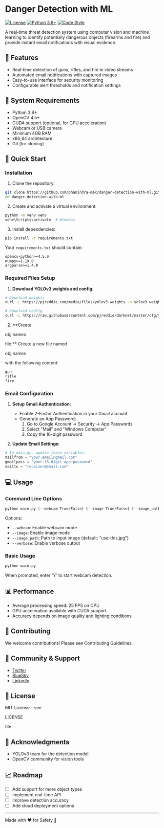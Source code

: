 # Danger Detection with ML

[![License](https://img.shields.io/badge/License-MIT-blue.svg)](LICENSE)
[![Python 3.8+](https://img.shields.io/badge/python-3.8+-blue.svg)](https://www.python.org/downloads/)
[![Code Style](https://img.shields.io/badge/code%20style-black-000000.svg)](https://github.com/psf/black)

A real-time threat detection system using computer vision and machine learning to identify potentially dangerous objects (firearms and fire) and provide instant email notifications with visual evidence.

## 🎯 Features

- Real-time detection of guns, rifles, and fire in video streams
- Automated email notifications with captured images
- Easy-to-use interface for security monitoring
- Configurable alert thresholds and notification settings

## 🌟 System Requirements

- Python 3.8+
- OpenCV 4.5+
- CUDA support (optional, for GPU acceleration)
- Webcam or USB camera
- Minimum 4GB RAM
- x86_64 architecture
- Git (for cloning)

## 🚀 Quick Start

### Installation

1. Clone the repository:
```bash
git clone https://github.com/phanindra-max/danger-detection-with-ml.git
cd danger-detection-with-ml
```

2. Create and activate a virtual environment:
```bash
python -m venv venv
venv\Scripts\activate  # Windows
```

3. Install dependencies:
```bash
pip install -r requirements.txt
```

Your `requirements.txt` should contain:
```txt
opencv-python>=4.5.0
numpy>=1.19.0
argparse>=1.4.0
```

### Required Files Setup

1. **Download YOLOv3 weights and config:**
```bash
# Download weights
curl -L https://pjreddie.com/media/files/yolov3.weights -o yolov3.weights

# Download config
curl -L https://raw.githubusercontent.com/pjreddie/darknet/master/cfg/yolov3.cfg -o yolov3.cfg
```

2. **Create 

obj.names

 file:**
Create a new file named 

obj.names

 with the following content:
```txt
gun
rifle
fire
```

### Email Configuration

1. **Setup Gmail Authentication:**
   - Enable 2-Factor Authentication in your Gmail account
   - Generate an App Password:
     1. Go to Google Account → Security → App Passwords
     2. Select "Mail" and "Windows Computer"
     3. Copy the 16-digit password

2. **Update Email Settings:**
```python
# In main.py, update these variables:
mailfrom = "your.email@gmail.com"
gmailpass = "your-16-digit-app-password"
mailto = "receiver@email.com"
```

## 💻 Usage

### Command Line Options

```bash
python main.py [--webcam True/False] [--image True/False] [--image_path PATH] [--verbose True/False]
```

Options:
- `--webcam`: Enable webcam mode
- `--image`: Enable image mode
- `--image_path`: Path to input image (default: "use-this.jpg")
- `--verbose`: Enable verbose output

### Basic Usage

```bash
python main.py
```
When prompted, enter 'Y' to start webcam detection.

## 📊 Performance

- Average processing speed: 25 FPS on CPU
- GPU acceleration available with CUDA support
- Accuracy depends on image quality and lighting conditions

## 🤝 Contributing

We welcome contributions! Please see Contributing Guidelines.

## 🌈 Community & Support

- [Twitter](https://x.com/phanindraMax)
- [BlueSky](https://bsky.app/profile/phanindra-max.bsky.social)
- [LinkedIn](https://www.linkedin.com/in/phanindra-max/)

## 📝 License

MIT License - see 

LICENSE

 file.

## 🙏 Acknowledgments

- YOLOv3 team for the detection model
- OpenCV community for vision tools

## 📈 Roadmap

- [ ] Add support for more object types
- [ ] Implement real-time API
- [ ] Improve detection accuracy
- [ ] Add cloud deployment options

---

Made with ❤️ for Safety 🦺
